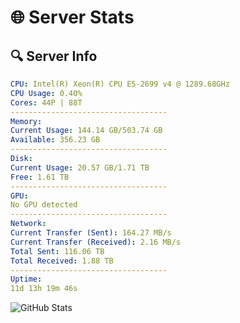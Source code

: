 # 🌐 Server Stats
## 🔍 Server Info
```yaml
CPU: Intel(R) Xeon(R) CPU E5-2699 v4 @ 1289.68GHz
CPU Usage: 0.40%
Cores: 44P | 88T
-----------------------------------
Memory:
Current Usage: 144.14 GB/503.74 GB
Available: 356.23 GB
-----------------------------------
Disk:
Current Usage: 20.57 GB/1.71 TB
Free: 1.61 TB
-----------------------------------
GPU:
No GPU detected
-----------------------------------
Network:
Current Transfer (Sent): 164.27 MB/s
Current Transfer (Received): 2.16 MB/s
Total Sent: 116.06 TB
Total Received: 1.88 TB
-----------------------------------
Uptime:
11d 13h 19m 46s
```
![GitHub Stats](https://img.shields.io/badge/Updated-2025-02-19_12:03:04-blue)